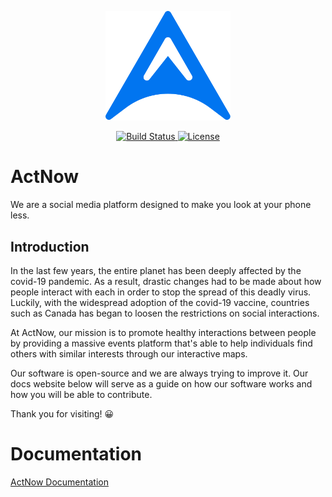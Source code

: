 <p align="center">
  <a href="https://act-now.netlify.app/" target="_blank">
    <img alt="ActNow" width="200" src="https://raw.githubusercontent.com/GDSCUTM-CommunityProjects/ActNow/master/src/documentation/static/img/logo.svg">
  </a>
</p>

<p align="center"> 
   <a href="https://app.netlify.com/sites/act-now/deploys">
    <img alt="Build Status" src="https://api.netlify.com/api/v1/badges/1762c5e5-df26-4f3d-9456-cd1a96cb587b/deploy-status">
  </a>
  <a href="https://github.com/UTM-Hacklab/VIAplanner/blob/master/LICENSE">
    <img alt="License" src="https://img.shields.io/badge/license-MIT-green?style=flat">
  </a>
</p>

# ActNow

We are a social media platform designed to make you look at your phone less.

## Introduction

In the last few years, the entire planet has been deeply affected by the covid-19 pandemic. As a result, drastic changes had to be made about how people interact with each in order to stop the spread of this deadly virus. Luckily, with the widespread adoption of the covid-19 vaccine, countries such as Canada has began to loosen the restrictions on social interactions.

At ActNow, our mission is to promote healthy interactions between people by providing a massive events platform that's able to help individuals find others with similar interests through our interactive maps.

Our software is open-source and we are always trying to improve it. Our docs website below will serve as a guide on how our software works and how you will be able to contribute.

Thank you for visiting! 😀

# Documentation

[ActNow Documentation](https://act-now.netlify.app/)
